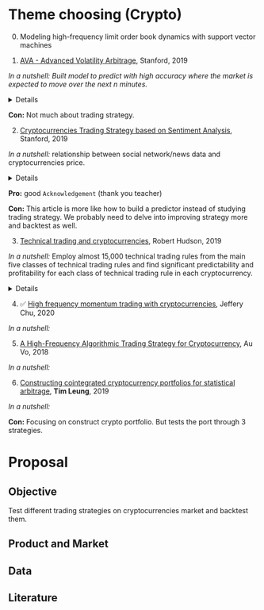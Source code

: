 # Theme choosing (Crypto)
0. Modeling high-frequency limit order book dynamics with support vector machines

1. [AVA - Advanced Volatility Arbitrage](http://web.stanford.edu/class/msande448/2019/Final_reports/gr6.pdf), Stanford, 2019

_In a nutshell: Built model to predict with high accuracy where the market is expected to move over the next n minutes._

<details>
    <ul>
        <li>Problem:
            <ul>
                <li>Crypto is massively volatile</li>
                <li>No crypto asset w. smooth index effect</li>
            </ul>
        </li>
        <li>Data: BTC price, Z-score return</li>
        <li>NLU + sentiment: Reddit (<b>r/btc</b> and <b>r/Bitcoin</b>)</li>
            <ul><li>NLTK + TextBlob</li>
                <li>SocialSent</li></ul>
    </ul>
</details>

__Con:__ Not much about trading strategy.

2. [Cryptocurrencies Trading Strategy based on Sentiment Analysis](http://web.stanford.edu/class/msande448/2019/Final_reports/gr4.pdf), Stanford, 2019

_In a nutshell:_ relationship between social network/news data and cryptocurrencies price.

<details>
    <ul>
        <li>Data: BTC-USD from <a href="https://www.coinbase.com">Coinbase</a>, Google Trend and Twitter</li>
        <li>Signal: (sell, buy) * (positive, negative) matrix</li>
        <li>Eval plots: scatter, binned, forward biases, proxy backtest</li>
        <li>Strategy: threshold-based strategy</li>
    </ul>
</details>

__Pro:__ good `Acknowledgement` (thank you teacher)

__Con:__ This article is more like how to build a predictor instead of studying trading strategy. We probably need to delve into improving strategy more and backtest as well.

3. [Technical trading and cryptocurrencies](http://rd8hp6du2b.search.serialssolutions.com/log?L=RD8HP6DU2B&D=SNE&J=ANNAOFOPERE&P=Link&PT=EZProxy&A=Technical+trading+and+cryptocurrencies&H=c1a25a53db&U=http%3A%2F%2Fezproxy.cul.columbia.edu%2Flogin%3Furl%3Dhttps%3A%2F%2Flink.springer.com%2Fopenurl.asp%3Fgenre%3Darticle%26id%3Ddoi%3A10.1007%2Fs10479-019-03357-1), Robert Hudson, 2019

_In a nutshell:_ Employ almost 15,000 technical trading rules from the main five classes of technical trading rules and find significant predictability and profitability for each class of technical trading rule in each cryptocurrency.

<details>
    <ul>
        <li>Data: 
            <ul>
                <li>Bitcoin: <a href="https://www.coindesk.com/price/bitcoin">CoinDesk</a>(2010-07-18)</li>
                <li><a href="https://www.bitstamp.net">Bitstamp</a>(2012-12-01)</li>
                <li><a href="https://litecoin.com/en/">Litecoin</a>, <a href="https://ethereum.org">Ethereum</a> and <a href="https://ripple.com">Ripple</a>: <a href="https://coinmarketcap.com">CoinMarketCap</a></li>
                <li>Maximum period possible</li>
            </ul></li>
        <li>Technical trading rules:
            <ol>
                <li>Qualitative: identify patterns from charts</li>
                <li>Quantitative: construct trading signals from time-series analysis</li>
            </ol>
            --- use below five classes
            <ol>
                <li>Moving average: attempt to ride trends and identify imminent breaks by examining moving averages, and are quite similar to the time-series momentum effect</li>
                <li>Filter rules: attempt to follow trends by buying (selling) whenever the price has increased (decreased) by a given percentage</li>
                <li>Support-resistance trading rules: create support or resistance bounds around the price which if they breach, indicates further movement in the same direction</li>
                <li>Oscillator trading rules: attempt to identify overbought (oversold) assets and therefore anticipate the imminent market correction</li>
                <li>Channel breakout rules: identify time-varying support and resistance levels which, once breached, indicate further movement in the same direction.</li>
            </ol>
        </li>
    </ul>
</details>


4. ✅ [High frequency momentum trading with cryptocurrencies](http://rd8hp6du2b.search.serialssolutions.com/log?L=RD8HP6DU2B&D=ADALY&J=RESEININB&P=Link&PT=EZProxy&A=High+frequency+momentum+trading+with+cryptocurrencies&H=accf7f9d6d&U=http%3A%2F%2Fezproxy.cul.columbia.edu%2Flogin%3Furl%3Dhttps%3A%2F%2Fwww.sciencedirect.com%2Fscience%2Flink%3Fref_val_fmt%3Dinfo%3Aofi%2Ffmt%3Akev%3Amtx%3Ajournal%26svc_val_fmt%3Dinfo%3Aofi%2Ffmt%3Akev%3Amtx%3Asch_srv%26rfr_dat%3Dsaltver%3A1%26rfr_dat%3Dorigin%3ASERIALSSOL%26ctx_enc%3Dinfo%3Aofi%2Fenc%3AUTF-8%26ctx_ver%3DZ39.88-2004%26rft_id%3Dinfo%3Adoi%2F10.1016%2Fj.ribaf.2019.101176%26rft.issn%3D02755319%26rft.volume%3D52%26rft.spage%3D101176%26rft.aulast%3DChu%26rft.date%3D2020%26rfr_dat%3Dmd5%3Aed0d4b99c37646f6153a3619e6a3ea2c), Jeffery Chu, 2020

_In a nutshell:_

5. [A High-Frequency Algorithmic Trading Strategy for Cryptocurrency](), Au Vo, 2018

_In a nutshell:_

6. [Constructing cointegrated cryptocurrency portfolios for statistical arbitrage](http://columbia.summon.serialssolutions.com/2.0.0/link/0/eLvHCXMwrV3bSgMxEB2UggripSpequQHYptttruLpaLSIr6J9bnsZhNbKN3ehBZ_3pndxGoFn3zOw7IzycmZzMwZgJs1PFDDQcZJXG_BCRTEtXofojnx7CWDPF3LJd46uNW9In5cqTHCs2uRsW53aJlDeJopej2vEommqRmhvB1POM2ToryrG64R26ELlLtBqrEJJUFimNRTfv9UVN83eIDHzOUwa2H1pd2hZ0O8G0OOMYr8idN1e_l09uHju6rCYvnrz9akHf_1Tw5gz3JWdldsskPY0KMybLmS-TJsu-7m2RF0aQJooUk7emMq-5KjSFmz31LT5XieqVwTSi2b1X6LEf83GTpvxpA_M2pwyrWj8YPxNBnMpwh4x_DaaXcfHrmd3MAV2lZybXTq-0Ym2kcwRZKSNoQOpcAwPqqbNDFSJsbUfIxVYk_HHkVhfqAx1vRrlAnyTmA3pgr_0TzvBExPgQnlaaSrOlFehDGsoFE1kVF1FQSBMUacQcUZtWfP4ay3suj538sXsIPujopC3AqUDC7rS-Qq1ptX-X75BJc83Tg), __Tim Leung__, 2019

_In a nutshell:_

__Con:__ Focusing on construct crypto portfolio. But tests the port through 3 strategies.


# Proposal

## Objective

Test different trading strategies on cryptocurrencies market and backtest them. 

## Product and Market

## Data

## Literature